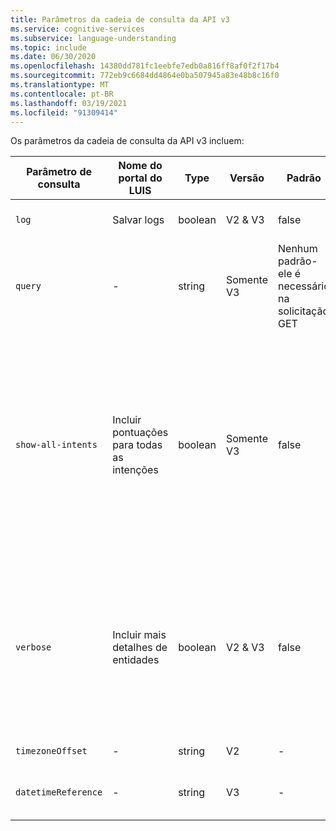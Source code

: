 ```yaml
---
title: Parâmetros da cadeia de consulta da API v3
ms.service: cognitive-services
ms.subservice: language-understanding
ms.topic: include
ms.date: 06/30/2020
ms.openlocfilehash: 14380dd781fc1eebfe7edb0a816ff8af0f2f17b4
ms.sourcegitcommit: 772eb9c6684dd4864e0ba507945a83e48b8c16f0
ms.translationtype: MT
ms.contentlocale: pt-BR
ms.lasthandoff: 03/19/2021
ms.locfileid: "91309414"
---
```

Os parâmetros da cadeia de consulta da API v3 incluem:

|Parâmetro de consulta|Nome do portal do LUIS|Type|Versão|Padrão|Finalidade|
|--|--|--|--|--|--|
|`log`|Salvar logs|boolean|V2 & V3|false|Armazenar consulta no arquivo de log. O valor padrão é false.|
|`query`|-|string|Somente V3|Nenhum padrão-ele é necessário na solicitação GET|**Em v2**, o expressão a ser previsto está no `q` parâmetro. <br><br>**No v3**, a funcionalidade é passada no `query` parâmetro.|
|`show-all-intents`|Incluir pontuações para todas as intenções|boolean|Somente V3|false|Retorne todas as intenções com a pontuação correspondente no objeto **preditiva. retenções** . As intenções são retornadas como objetos em um `intents` objeto pai. Isso permite o acesso programático sem a necessidade de encontrar a intenção em uma matriz: `prediction.intents.give` . Em v2, elas foram retornadas em uma matriz. |
|`verbose`|Incluir mais detalhes de entidades|boolean|V2 & V3|false|**Em v2**, quando definido como true, todas as intenções previstas foram retornadas. Se você precisar de todas as intenções previstas, use o parâmetro v3 de `show-all-intents` .<br><br>**No v3**, esse parâmetro fornece apenas detalhes de metadados de entidade de previsão de entidade.  |
|`timezoneOffset`|-|string|V2|-|Fuso horário aplicado às entidades datetimeV2.|
|`datetimeReference`|-|string|V3|-|[Fuso horário](../luis-concept-data-alteration.md#change-time-zone-of-prebuilt-datetimev2-entity) aplicado às entidades datetimeV2. Substitui `timezoneOffset` de v2.|